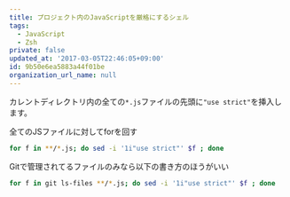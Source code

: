 ```yaml
---
title: プロジェクト内のJavaScriptを厳格にするシェル
tags:
  - JavaScript
  - Zsh
private: false
updated_at: '2017-03-05T22:46:05+09:00'
id: 9b50e6ea5883a44f01be
organization_url_name: null
---
```

カレントディレクトリ内の全ての`*.js`ファイルの先頭に`"use strict"`を挿入します。

全てのJSファイルに対してforを回す

```zsh
for f in **/*.js; do sed -i '1i"use strict"' $f ; done
```

Gitで管理されてるファイルのみなら以下の書き方のほうがいい

```zsh
for f in git ls-files **/*.js; do sed -i '1i"use strict"' $f ; done
```
